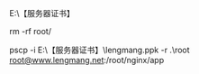 E:\【服务器证书】

rm -rf root/

pscp -i E:\【服务器证书】\lengmang.ppk -r .\root root@www.lengmang.net:/root/nginx/app
